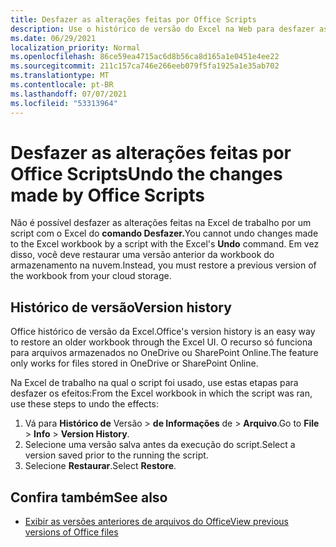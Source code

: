 ```yaml
---
title: Desfazer as alterações feitas por Office Scripts
description: Use o histórico de versão do Excel na Web para desfazer as alterações feitas executando um script.
ms.date: 06/29/2021
localization_priority: Normal
ms.openlocfilehash: 86ce59ea4715ac6d8b56ca8d165a1e0451e4ee22
ms.sourcegitcommit: 211c157ca746e266eeb079f5fa1925a1e35ab702
ms.translationtype: MT
ms.contentlocale: pt-BR
ms.lasthandoff: 07/07/2021
ms.locfileid: "53313964"
---
```

# <a name="undo-the-changes-made-by-office-scripts"></a><span data-ttu-id="0c1c3-103">Desfazer as alterações feitas por Office Scripts</span><span class="sxs-lookup"><span data-stu-id="0c1c3-103">Undo the changes made by Office Scripts</span></span>

<span data-ttu-id="0c1c3-104">Não é possível desfazer as alterações feitas na Excel de trabalho por um script com o Excel do **comando Desfazer.**</span><span class="sxs-lookup"><span data-stu-id="0c1c3-104">You cannot undo changes made to the Excel workbook by a script with the Excel's **Undo** command.</span></span> <span data-ttu-id="0c1c3-105">Em vez disso, você deve restaurar uma versão anterior da workbook do armazenamento na nuvem.</span><span class="sxs-lookup"><span data-stu-id="0c1c3-105">Instead, you must restore a previous version of the workbook from your cloud storage.</span></span>

## <a name="version-history"></a><span data-ttu-id="0c1c3-106">Histórico de versão</span><span class="sxs-lookup"><span data-stu-id="0c1c3-106">Version history</span></span>

<span data-ttu-id="0c1c3-107">Office histórico de versão da Excel.</span><span class="sxs-lookup"><span data-stu-id="0c1c3-107">Office's version history is an easy way to restore an older workbook through the Excel UI.</span></span> <span data-ttu-id="0c1c3-108">O recurso só funciona para arquivos armazenados no OneDrive ou SharePoint Online.</span><span class="sxs-lookup"><span data-stu-id="0c1c3-108">The feature only works for files stored in OneDrive or SharePoint Online.</span></span>

<span data-ttu-id="0c1c3-109">Na Excel de trabalho na qual o script foi usado, use estas etapas para desfazer os efeitos:</span><span class="sxs-lookup"><span data-stu-id="0c1c3-109">From the Excel workbook in which the script was ran, use these steps to undo the effects:</span></span>

1. <span data-ttu-id="0c1c3-110">Vá para **Histórico de** Versão  >  **de Informações** de  >  **Arquivo**.</span><span class="sxs-lookup"><span data-stu-id="0c1c3-110">Go to **File** > **Info** > **Version History**.</span></span>
2. <span data-ttu-id="0c1c3-111">Selecione uma versão salva antes da execução do script.</span><span class="sxs-lookup"><span data-stu-id="0c1c3-111">Select a version saved prior to the running the script.</span></span>
3. <span data-ttu-id="0c1c3-112">Selecione **Restaurar**.</span><span class="sxs-lookup"><span data-stu-id="0c1c3-112">Select **Restore**.</span></span>

## <a name="see-also"></a><span data-ttu-id="0c1c3-113">Confira também</span><span class="sxs-lookup"><span data-stu-id="0c1c3-113">See also</span></span>

- [<span data-ttu-id="0c1c3-114">Exibir as versões anteriores de arquivos do Office</span><span class="sxs-lookup"><span data-stu-id="0c1c3-114">View previous versions of Office files</span></span>](https://support.office.com/article/View-previous-versions-of-Office-files-5c1e076f-a9c9-41b8-8ace-f77b9642e2c2#ID0EABBAAA=Web)
